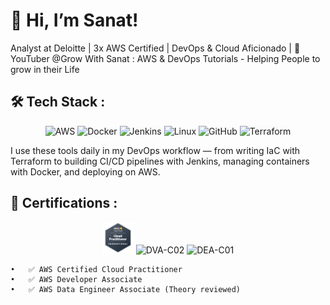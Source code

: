 # 👋 Hi, I’m Sanat!

Analyst at Deloitte | 3x AWS Certified | DevOps & Cloud Aficionado | 🎥 YouTuber @Grow With Sanat : AWS & DevOps Tutorials - Helping People to grow in their Life



## 🛠️ Tech Stack :
<p align="center">
  <img src="https://cdn.jsdelivr.net/gh/devicons/devicon@latest/icons/amazonwebservices/amazonwebservices-original-wordmark.svg" alt="AWS" width="50"/>
  <img src="https://cdn.jsdelivr.net/gh/devicons/devicon/icons/docker/docker-original.svg" alt="Docker" width="50"/>
  <img src="https://cdn.jsdelivr.net/gh/devicons/devicon/icons/jenkins/jenkins-original.svg" alt="Jenkins" width="50"/>
  <img src="https://cdn.jsdelivr.net/gh/devicons/devicon/icons/linux/linux-original.svg" alt="Linux" width="50"/>
  <img src="https://cdn.jsdelivr.net/gh/devicons/devicon/icons/github/github-original.svg" alt="GitHub" width="50"/>
  <img src="https://cdn.jsdelivr.net/gh/devicons/devicon/icons/terraform/terraform-original.svg" alt="Terraform" width="50"/>
</p>
I use these tools daily in my DevOps workflow — from writing IaC with Terraform to building CI/CD pipelines with Jenkins, managing containers with Docker, and deploying on AWS.



## 🧠 Certifications :
<p align="center">
  <img src="aws-certified-cloud-practitioner.png" alt="CLF-C02" width="50"/>
  <img src="https://cdn.jsdelivr.net/gh/devicons/devicon/icons/github/github-original.svg" alt="DVA-C02" width="50"/>
  <img src="https://cdn.jsdelivr.net/gh/devicons/devicon/icons/terraform/terraform-original.svg" alt="DEA-C01" width="50"/>
</p>

	•	✅ AWS Certified Cloud Practitioner
	•	✅ AWS Developer Associate
	•	✅ AWS Data Engineer Associate (Theory reviewed)
